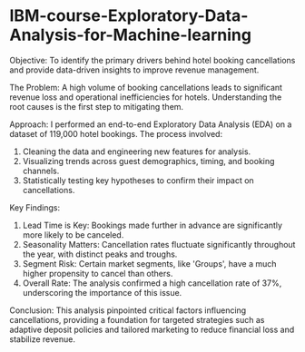 # IBM-course-Exploratory-Data-Analysis-for-Machine-learning

Objective: To identify the primary drivers behind hotel booking cancellations and provide data-driven insights to improve revenue management.

The Problem: A high volume of booking cancellations leads to significant revenue loss and operational inefficiencies for hotels. Understanding the root causes is the first step to mitigating them.

Approach: I performed an end-to-end Exploratory Data Analysis (EDA) on a dataset of 119,000 hotel bookings. The process involved:

1. Cleaning the data and engineering new features for analysis.
2. Visualizing trends across guest demographics, timing, and booking channels.
3. Statistically testing key hypotheses to confirm their impact on cancellations.

Key Findings:

1. Lead Time is Key: Bookings made further in advance are significantly more likely to be canceled.
2. Seasonality Matters: Cancellation rates fluctuate significantly throughout the year, with distinct peaks and troughs.
3. Segment Risk: Certain market segments, like 'Groups', have a much higher propensity to cancel than others.
4. Overall Rate: The analysis confirmed a high cancellation rate of 37%, underscoring the importance of this issue.

Conclusion: This analysis pinpointed critical factors influencing cancellations, providing a foundation for targeted strategies such as adaptive deposit policies and tailored marketing to reduce financial loss and stabilize revenue.
